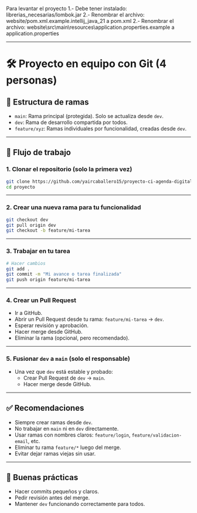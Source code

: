 Para levantar el proyecto
1.- Debe tener instalado: librerias_necesarias/lombok.jar
2.- Renombrar el archivo: website/pom.xml.example.intellij_java_21 a pom.xml
2.- Renombrar el archivo: website\src\main\resources\application.properties.example a application.properties


------------------------------
# 🛠 Proyecto en equipo con Git (4 personas)

## 🌳 Estructura de ramas

- `main`: Rama principal (protegida). Solo se actualiza desde `dev`.
- `dev`: Rama de desarrollo compartida por todos.
- `feature/xyz`: Ramas individuales por funcionalidad, creadas desde `dev`.

---

## 🔄 Flujo de trabajo

### 1. Clonar el repositorio (solo la primera vez)
```bash
git clone https://github.com/yaircaballero15/proyecto-ci-agenda-digital.git
cd proyecto
```

---

### 2. Crear una nueva rama para tu funcionalidad
```bash
git checkout dev
git pull origin dev
git checkout -b feature/mi-tarea
```

---

### 3. Trabajar en tu tarea
```bash
# Hacer cambios
git add .
git commit -m "Mi avance o tarea finalizada"
git push origin feature/mi-tarea
```

---

### 4. Crear un Pull Request
- Ir a GitHub.
- Abrir un Pull Request desde tu rama: `feature/mi-tarea` → `dev`.
- Esperar revisión y aprobación.
- Hacer merge desde GitHub.
- Eliminar la rama (opcional, pero recomendado).

---

### 5. Fusionar `dev` a `main` (solo el responsable)
- Una vez que `dev` está estable y probado:
  - Crear Pull Request de `dev` → `main`.
  - Hacer merge desde GitHub.

---

## ✅ Recomendaciones

- Siempre crear ramas desde `dev`.
- No trabajar en `main` ni en `dev` directamente.
- Usar ramas con nombres claros: `feature/login`, `feature/validacion-email`, etc.
- Eliminar tu rama `feature/*` luego del merge.
- Evitar dejar ramas viejas sin usar.

---

## 🧠 Buenas prácticas

- Hacer commits pequeños y claros.
- Pedir revisión antes del merge.
- Mantener `dev` funcionando correctamente para todos.
